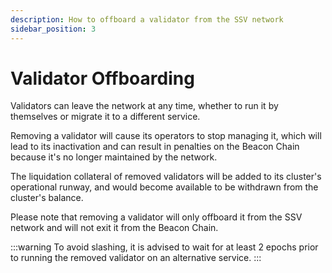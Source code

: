 ```yaml
---
description: How to offboard a validator from the SSV network
sidebar_position: 3
---
```


# Validator Offboarding

Validators can leave the network at any time, whether to run it by themselves or migrate it to a different service.

Removing a validator will cause its operators to stop managing it, which will lead to its inactivation and can result in penalties on the Beacon Chain because it's no longer maintained by the network.

The liquidation collateral of removed validators will be added to its cluster's operational runway, and would become available to be withdrawn from the cluster's balance.

Please note that removing a validator will only offboard it from the SSV network and will not exit it from the Beacon Chain.

:::warning
To avoid slashing, it is advised to wait for at least 2 epochs prior to running the removed validator on an alternative service.
:::
